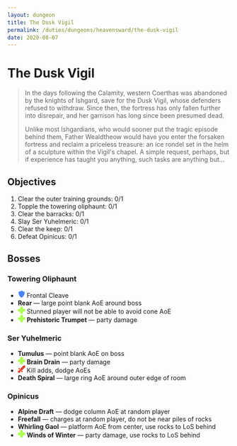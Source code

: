 ```yaml
---
layout: dungeon
title: The Dusk Vigil
permalink: /duties/dungeons/heavensward/the-dusk-vigil
date: 2020-08-07
---
```


# The Dusk Vigil

> In the days following the Calamity, western Coerthas was abandoned by the knights of Ishgard, save for the Dusk Vigil, whose defenders refused to withdraw. Since then, the fortress has only fallen further into disrepair, and her garrison has long since been presumed dead.
>
> Unlike most Ishgardians, who would sooner put the tragic episode behind them, Father Wealdtheow would have you enter the forsaken fortress and reclaim a priceless treasure: an ice rondel set in the helm of a sculpture within the Vigil's chapel. A simple request, perhaps, but if experience has taught you anything, such tasks are anything but...

## Objectives

1. Clear the outer training grounds: 0/1
2. Topple the towering oliphaunt: 0/1
3. Clear the barracks: 0/1
4. Slay Ser Yuhelmeric: 0/1
5. Clear the keep: 0/1
6. Defeat Opinicus: 0/1

## Bosses

### Towering Oliphaunt

- ![](/assets/icons/role-tank.png) Frontal Cleave
- **Rear** — large point blank AoE around boss
- ![](/assets/icons/role-healer.png) Stunned player will not be able to avoid cone AoE
- ![](/assets/icons/role-healer.png) **Prehistoric Trumpet** — party damage

### Ser Yuhelmeric

- **Tumulus** — point blank AoE on boss
- ![](/assets/icons/role-healer.png) **Brain Drain** — party damage
- ![](/assets/icons/role-dps.png) Kill adds, dodge AoEs
- **Death Spiral** — large ring AoE around outer edge of room

### Opinicus

- **Alpine Draft** — dodge column AoE at random player
- **Freefall** — charges at random player, do not be near piles of rocks
- **Whirling Gaol** — platform AoE from center, use rocks to LoS behind
- ![](/assets/icons/role-healer.png) **Winds of Winter** — party damage, use rocks to LoS behind
